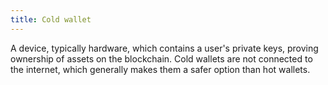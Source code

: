 ```yaml
---
title: Cold wallet
---
```

A device, typically hardware, which contains a user's private keys, proving ownership of assets on the blockchain. Cold wallets are not connected to the internet, which generally makes them a safer option than hot wallets.